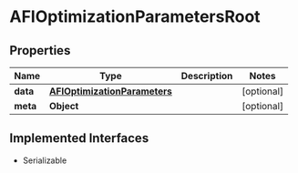 

# AFIOptimizationParametersRoot


## Properties

Name | Type | Description | Notes
------------ | ------------- | ------------- | -------------
**data** | [**AFIOptimizationParameters**](AFIOptimizationParameters.md) |  |  [optional]
**meta** | **Object** |  |  [optional]


## Implemented Interfaces

* Serializable


